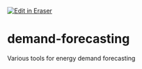<p><a target="_blank" href="https://app.eraser.io/workspace/zZtzZVsOfe2tPh4iwqKp" id="edit-in-eraser-github-link"><img alt="Edit in Eraser" src="https://firebasestorage.googleapis.com/v0/b/second-petal-295822.appspot.com/o/images%2Fgithub%2FOpen%20in%20Eraser.svg?alt=media&amp;token=968381c8-a7e7-472a-8ed6-4a6626da5501"></a></p>

# demand-forecasting
Various tools for energy demand forecasting



<!--- Eraser file: https://app.eraser.io/workspace/zZtzZVsOfe2tPh4iwqKp --->